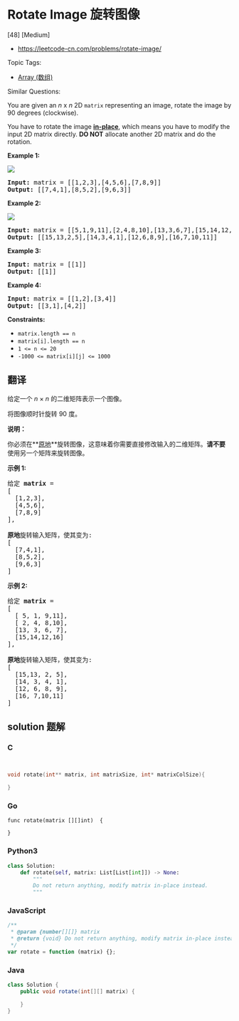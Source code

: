# Rotate Image 旋转图像

[48] [Medium]

- https://leetcode-cn.com/problems/rotate-image/

Topic Tags:

- [Array (数组)](https://leetcode-cn.com/tag/array/)

Similar Questions:

You are given an _n_ x _n_ 2D `matrix` representing an image, rotate the image by 90 degrees (clockwise).

You have to rotate the image [**in-place**](https://en.wikipedia.org/wiki/In-place_algorithm), which means you have to modify the input 2D matrix directly. **DO NOT** allocate another 2D matrix and do the rotation.

**Example 1:**

![](https://assets.leetcode.com/uploads/2020/08/28/mat1.jpg)

<pre><strong>Input:</strong> matrix = [[1,2,3],[4,5,6],[7,8,9]]
<strong>Output:</strong> [[7,4,1],[8,5,2],[9,6,3]]
</pre>

**Example 2:**

![](https://assets.leetcode.com/uploads/2020/08/28/mat2.jpg)

<pre><strong>Input:</strong> matrix = [[5,1,9,11],[2,4,8,10],[13,3,6,7],[15,14,12,16]]
<strong>Output:</strong> [[15,13,2,5],[14,3,4,1],[12,6,8,9],[16,7,10,11]]
</pre>

**Example 3:**

<pre><strong>Input:</strong> matrix = [[1]]
<strong>Output:</strong> [[1]]
</pre>

**Example 4:**

<pre><strong>Input:</strong> matrix = [[1,2],[3,4]]
<strong>Output:</strong> [[3,1],[4,2]]
</pre>

**Constraints:**

- `matrix.length == n`
- `matrix[i].length == n`
- `1 <= n <= 20`
- `-1000 <= matrix[i][j] <= 1000`

## 翻译

给定一个 _n_ × *n* 的二维矩阵表示一个图像。

将图像顺时针旋转 90 度。

**说明：**

你必须在**[原地](https://baike.baidu.com/item/%E5%8E%9F%E5%9C%B0%E7%AE%97%E6%B3%95)**旋转图像，这意味着你需要直接修改输入的二维矩阵。**请不要**使用另一个矩阵来旋转图像。

**示例 1:**

<pre>给定 <strong>matrix</strong> = 
[
  [1,2,3],
  [4,5,6],
  [7,8,9]
],

<strong>原地</strong>旋转输入矩阵，使其变为:
[
  [7,4,1],
  [8,5,2],
  [9,6,3]
]
</pre>

**示例 2:**

<pre>给定 <strong>matrix</strong> =
[
  [ 5, 1, 9,11],
  [ 2, 4, 8,10],
  [13, 3, 6, 7],
  [15,14,12,16]
], 

<strong>原地</strong>旋转输入矩阵，使其变为:
[
  [15,13, 2, 5],
  [14, 3, 4, 1],
  [12, 6, 8, 9],
  [16, 7,10,11]
]
</pre>

## solution 题解

### C

```c


void rotate(int** matrix, int matrixSize, int* matrixColSize){

}
```

### Go

```golang
func rotate(matrix [][]int)  {

}
```

### Python3

```python
class Solution:
    def rotate(self, matrix: List[List[int]]) -> None:
        """
        Do not return anything, modify matrix in-place instead.
        """
```

### JavaScript

```javascript
/**
 * @param {number[][]} matrix
 * @return {void} Do not return anything, modify matrix in-place instead.
 */
var rotate = function (matrix) {};
```

### Java

```java
class Solution {
    public void rotate(int[][] matrix) {

    }
}
```
